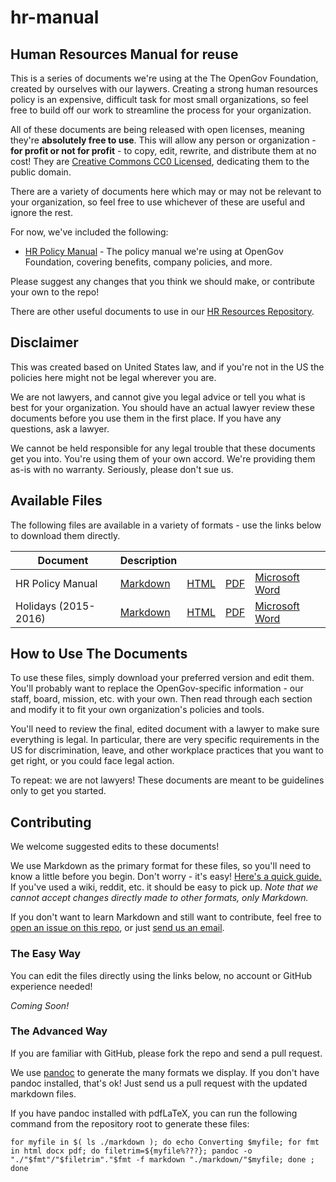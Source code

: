 # hr-manual
## Human Resources Manual for reuse

This is a series of documents we're using at the The OpenGov Foundation, created by ourselves with our laywers. Creating a strong human resources policy is an expensive, difficult task for most small organizations, so feel free to build off our work to streamline the process for your organization.

All of these documents are being released with open licenses, meaning they're **absolutely free to use**.  This will allow any person or organization - **for profit or not for profit** - to copy, edit, rewrite, and distribute them at no cost!  They are [Creative Commons CC0 Licensed](https://creativecommons.org/publicdomain/zero/1.0/), dedicating them to the public domain.

There are a variety of documents here which may or may not be relevant to your organization, so feel free to use whichever of these are useful and ignore the rest.

For now, we've included the following:

* [HR Policy Manual](./markdown/manual.md) - The policy manual we're using at OpenGov Foundation, covering benefits, company policies, and more.

Please suggest any changes that you think we should make, or contribute your own to the repo!

There are other useful documents to use in our [HR Resources Repository](https://github.com/opengovfoundation/hr-resources).

## Disclaimer
This was created based on United States law, and if you're not in the US the policies here might not be legal wherever you are.

We are not lawyers, and cannot give you legal advice or tell you what is best for your organization.  You should have an actual lawyer review these documents before you use them in the first place.  If you have any questions, ask a lawyer.

We cannot be held responsible for any legal trouble that these documents get you into.  You're using them of your own accord.  We're providing them as-is with no warranty.  Seriously, please don't sue us.

## Available Files

The following files are available in a variety of formats - use the links below to download them directly.

Document | Description | | | |
--- | --- | --- | --- | --- |
HR Policy Manual | [Markdown](https://rawgit.com/opengovfoundation/hr-manual/master/markdown/manual.md) | [HTML](https://rawgit.com/opengovfoundation/hr-manual/master/html/manual.html) | [PDF](https://rawgit.com/opengovfoundation/hr-manual/master/pdf/manual.pdf) | [Microsoft Word](https://rawgit.com/opengovfoundation/hr-manual/master/docx/manual.docx)
Holidays (2015-2016) | [Markdown](https://rawgit.com/opengovfoundation/hr-manual/master/markdown/holidays.md) | [HTML](https://rawgit.com/opengovfoundation/hr-manual/master/html/holidays.html) | [PDF](https://rawgit.com/opengovfoundation/hr-manual/master/pdf/holidays.pdf) | [Microsoft Word](https://rawgit.com/opengovfoundation/hr-manual/master/docx/holidays.docx)

## How to Use The Documents

To use these files, simply download your preferred version and edit them.  You'll probably want to replace the OpenGov-specific information - our staff, board, mission, etc. with your own.  Then read through each section and modify it to fit your own organization's policies and tools.

You'll need to review the final, edited document with a lawyer to make sure everything is legal.  In particular, there are very specific requirements in the US for discrimination, leave, and other workplace practices that you want to get right, or you could face legal action.

To repeat: we are not lawyers!  These documents are meant to be guidelines only to get you started.

## Contributing

We welcome suggested edits to these documents!

We use Markdown as the primary format for these files, so you'll need to know a little before you begin. Don't worry - it's easy!  [Here's a quick guide.](https://guides.github.com/features/mastering-markdown/) If you've used a wiki, reddit, etc. it should be easy to pick up.  *Note that we _cannot_ accept changes directly made to other formats, only Markdown.*

If you don't want to learn Markdown and still want to contribute, feel free to [open an issue on this repo](./issues), or just [send us an email](mailto:sayhello@opengovfoundation.org).

### The Easy Way ###
You can edit the files directly using the links below, no account or GitHub experience needed!

*Coming Soon!*

### The Advanced Way ###
If you are familiar with GitHub, please fork the repo and send a pull request.

We use [pandoc](http://pandoc.org/) to generate the many formats we display.  If you don't have pandoc installed, that's ok!  Just send us a pull request with the updated markdown files.

If you have pandoc installed with pdfLaTeX, you can run the following command from the repository root to generate these files:

    for myfile in $( ls ./markdown ); do echo Converting $myfile; for fmt in html docx pdf; do filetrim=${myfile%???}; pandoc -o "./"$fmt"/"$filetrim"."$fmt -f markdown "./markdown/"$myfile; done ; done


